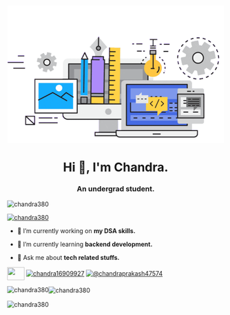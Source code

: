 <img align="center" src="https://github.com/Chandra380/images/blob/main/gifwebD.gif" width="700">
<h1 align="center">Hi 👋, I'm Chandra.</h1>
<h3 align="center">An undergrad student.</h3>

<p align="left"> <img src="https://komarev.com/ghpvc/?username=chandra380&label=Profile%20views&color=0e75b6&style=flat" alt="chandra380" /> </p>

<p align="left"> <a href="https://github.com/ryo-ma/github-profile-trophy"><img src="https://github-profile-trophy.vercel.app/?username=chandra380" alt="chandra380" /></a> </p>

- 🔭 I’m currently working on **my DSA skills.**

- 🌱 I’m currently learning **backend development.**

- 💬 Ask me about **tech related stuffs.**



<p align="left">
<a href="https://www.linkedin.com/in/chandra-prakash-a35b1417b/" target="blank"><img align="center" src="https://raw.githubusercontent.com/rahuldkjain/github-profile-readme-generator/master/src/images/icons/Social/linked-in-alt.svg" height="30" width="40" /></a>
<a href="https://twitter.com/chandra16909927" target="blank"><img align="center" src="https://raw.githubusercontent.com/rahuldkjain/github-profile-readme-generator/master/src/images/icons/Social/twitter.svg" alt="chandra16909927" height="30" width="40" /></a>
<a href="https://medium.com/@chandraprakash47574" target="blank"><img align="center" src="https://raw.githubusercontent.com/rahuldkjain/github-profile-readme-generator/master/src/images/icons/Social/medium.svg" alt="@chandraprakash47574" height="30" width="40" /></a>
</p>


<img align="left" src="https://github-readme-stats.vercel.app/api/top-langs?username=chandra380&show_icons=true&locale=en&layout=compact" alt="chandra380" />

<img align="center" src="https://github-readme-stats.vercel.app/api?username=chandra380&show_icons=true&locale=en" alt="chandra380" width="400"/>

<p><img align="center" src="https://github-readme-streak-stats.herokuapp.com/?user=chandra380&" alt="chandra380" /></p>

